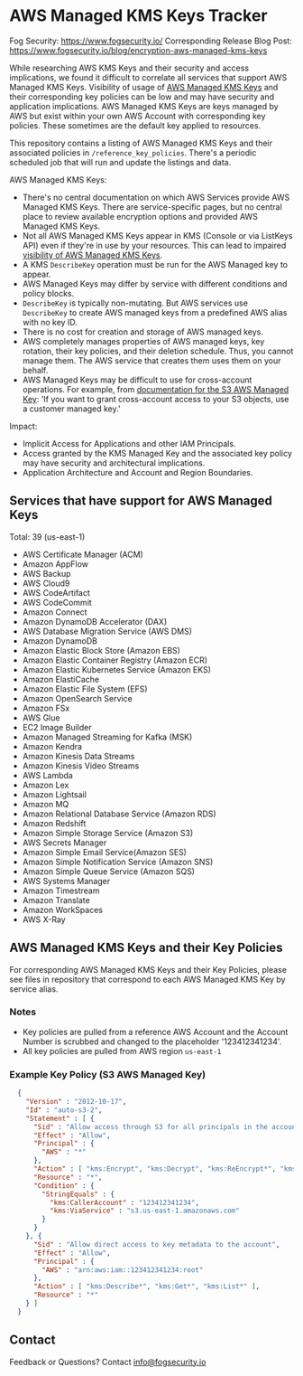 # AWS Managed KMS Keys Tracker

Fog Security: https://www.fogsecurity.io/
Corresponding Release Blog Post: https://www.fogsecurity.io/blog/encryption-aws-managed-kms-keys

While researching AWS KMS Keys and their security and access implications, we found it difficult to correlate all services that support AWS Managed KMS Keys. Visibility of usage of [AWS Managed KMS Keys](https://docs.aws.amazon.com/kms/latest/developerguide/concepts.html#aws-managed-cmk) and their corresponding key policies can be low and may have security and application implications.  AWS Managed KMS Keys are keys managed by AWS but exist within your own AWS Account with corresponding key policies.  These sometimes are the default key applied to resources.  

This repository contains a listing of AWS Managed KMS Keys and their associated policies in `/reference_key_policies`.  There's a periodic scheduled job that will run and update the listings and data.

AWS Managed KMS Keys:
- There's no central documentation on which AWS Services provide AWS Managed KMS Keys.  There are service-specific pages, but no central place to review available encryption options and provided AWS Managed KMS Keys.
- Not all AWS Managed KMS Keys appear in KMS (Console or via ListKeys API) even if they're in use by your resources.  This can lead to impaired [visibility of AWS Managed KMS Keys](https://docs.aws.amazon.com/kms/latest/developerguide/viewing-keys-cli.html).
- A KMS `DescribeKey` operation must be run for the AWS Managed key to appear.
- AWS Managed Keys may differ by service with different conditions and policy blocks.
- `DescribeKey` is typically non-mutating.  But AWS services use `DescribeKey` to create AWS managed keys from a predefined AWS alias with no key ID.
- There is no cost for creation and storage of AWS managed keys.
- AWS completely manages properties of AWS managed keys, key rotation, their key policies, and their deletion schedule.  Thus, you cannot manage them.  The AWS service that creates them uses them on your behalf.
- AWS Managed Keys may be difficult to use for cross-account operations.  For example, from [documentation for the S3 AWS Managed Key](https://docs.aws.amazon.com/AmazonS3/latest/userguide/UsingKMSEncryption.html): 'If you want to grant cross-account access to your S3 objects, use a customer managed key.'

Impact:
- Implicit Access for Applications and other IAM Principals.
- Access granted by the KMS Managed Key and the associated key policy may have security and architectural implications.
- Application Architecture and Account and Region Boundaries.

## Services that have support for AWS Managed Keys

Total: 39 (us-east-1)
- AWS Certificate Manager (ACM)
- Amazon AppFlow
- AWS Backup
- AWS Cloud9
- AWS CodeArtifact
- AWS CodeCommit
- Amazon Connect
- Amazon DynamoDB Accelerator (DAX)
- AWS Database Migration Service (AWS DMS)
- Amazon DynamoDB
- Amazon Elastic Block Store (Amazon EBS)
- Amazon Elastic Container Registry (Amazon ECR)
- Amazon Elastic Kubernetes Service (Amazon EKS)
- Amazon ElastiCache
- Amazon Elastic File System (EFS)
- Amazon OpenSearch Service
- Amazon FSx
- AWS Glue
- EC2 Image Builder
- Amazon Managed Streaming for Kafka (MSK)
- Amazon Kendra
- Amazon Kinesis Data Streams
- Amazon Kinesis Video Streams
- AWS Lambda
- Amazon Lex
- Amazon Lightsail
- Amazon MQ
- Amazon Relational Database Service (Amazon RDS)
- Amazon Redshift
- Amazon Simple Storage Service (Amazon S3)
- AWS Secrets Manager
- Amazon Simple Email Service(Amazon SES)
- Amazon Simple Notification Service (Amazon SNS)
- Amazon Simple Queue Service (Amazon SQS)
- AWS Systems Manager
- Amazon Timestream
- Amazon Translate
- Amazon WorkSpaces
- AWS X-Ray

## AWS Managed KMS Keys and their Key Policies

For corresponding AWS Managed KMS Keys and their Key Policies, please see files in repository that correspond to each AWS Managed KMS Key by service alias.

### Notes
- Key policies are pulled from a reference AWS Account and the Account Number is scrubbed and changed to the placeholder '123412341234'.
- All key policies are pulled from AWS region `us-east-1`

### Example Key Policy (S3 AWS Managed Key)

```json
  {
    "Version" : "2012-10-17",
    "Id" : "auto-s3-2",
    "Statement" : [ {
      "Sid" : "Allow access through S3 for all principals in the account that are authorized to use S3",
      "Effect" : "Allow",
      "Principal" : {
        "AWS" : "*"
      },
      "Action" : [ "kms:Encrypt", "kms:Decrypt", "kms:ReEncrypt*", "kms:GenerateDataKey*", "kms:DescribeKey" ],
      "Resource" : "*",
      "Condition" : {
        "StringEquals" : {
          "kms:CallerAccount" : "123412341234",
          "kms:ViaService" : "s3.us-east-1.amazonaws.com"
        }
      }
    }, {
      "Sid" : "Allow direct access to key metadata to the account",
      "Effect" : "Allow",
      "Principal" : {
        "AWS" : "arn:aws:iam::123412341234:root"
      },
      "Action" : [ "kms:Describe*", "kms:Get*", "kms:List*" ],
      "Resource" : "*"
    } ]
  }
```

## Contact

Feedback or Questions?  Contact info@fogsecurity.io
